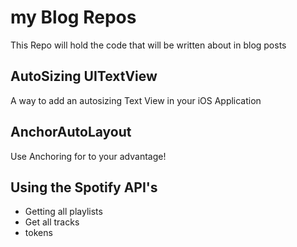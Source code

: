# my Blog Repos
This Repo will hold the code that will be written about in blog posts

## AutoSizing UITextView
A way to add an autosizing Text View in your iOS Application

## AnchorAutoLayout
Use Anchoring for to your advantage!

## Using the Spotify API's
- Getting all playlists
- Get all tracks
- tokens
